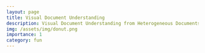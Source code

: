 ```yaml
---
layout: page
title: Visual Document Understanding
description: Visual Document Understanding from Heterogeneous Documents Using Vision Transformers and Transfer Learning
img: /assets/img/donut.png
importance: 1
category: fun
---
```

